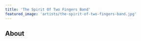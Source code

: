 ```yaml
---
title: 'The Spirit Of Two Fingers Band'
featured_image: 'artists/the-spirit-of-two-fingers-band.jpg'
---
```


## About



